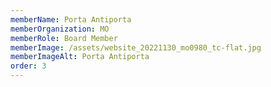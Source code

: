 ```yaml
---
memberName: Porta Antiporta
memberOrganization: MO
memberRole: Board Member
memberImage: /assets/website_20221130_mo0980_tc-flat.jpg
memberImageAlt: Porta Antiporta
order: 3
---
```

